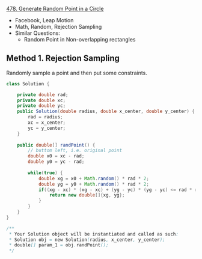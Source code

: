 [478. Generate Random Point in a Circle](https://leetcode.com/problems/generate-random-point-in-a-circle/)

* Facebook, Leap Motion
* Math, Random, Rejection Sampling
* Similar Questions:
    * Random Point in Non-overlapping rectangles
    
    
## Method 1. Rejection Sampling
Randomly sample a point and then put some constraints.
```java 
class Solution {

    private double rad;
    private double xc;
    private double yc;
    public Solution(double radius, double x_center, double y_center) {
        rad = radius;
        xc = x_center;
        yc = y_center;
    }
    
    public double[] randPoint() {
        // buttom left, i.e. original point
        double x0 = xc - rad;
        double y0 = yc - rad;
        
        while(true) {
            double xg = x0 + Math.random() * rad * 2;
            double yg = y0 + Math.random() * rad * 2;
            if((xg - xc) * (xg - xc) + (yg - yc) * (yg - yc) <= rad * rad) {
                return new double[]{xg, yg};
            }
        }
    }
}

/**
 * Your Solution object will be instantiated and called as such:
 * Solution obj = new Solution(radius, x_center, y_center);
 * double[] param_1 = obj.randPoint();
 */
```




